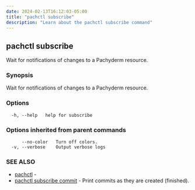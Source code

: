```yaml
---
date: 2024-02-13T16:12:03-05:00
title: "pachctl subscribe"
description: "Learn about the pachctl subscribe command"
---
```


## pachctl subscribe

Wait for notifications of changes to a Pachyderm resource.

### Synopsis

Wait for notifications of changes to a Pachyderm resource.

### Options

```
  -h, --help   help for subscribe
```

### Options inherited from parent commands

```
      --no-color   Turn off colors.
  -v, --verbose    Output verbose logs
```

### SEE ALSO

* [pachctl](../pachctl)	 - 
* [pachctl subscribe commit](../pachctl_subscribe_commit)	 - Print commits as they are created (finished).

